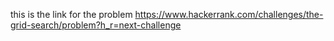 this is the link for the problem 
https://www.hackerrank.com/challenges/the-grid-search/problem?h_r=next-challenge